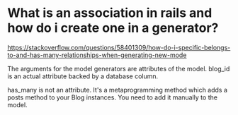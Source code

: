 # What is an association in rails and how do i create one in a generator?

https://stackoverflow.com/questions/58401309/how-do-i-specific-belongs-to-and-has-many-relationships-when-generating-new-mode

The arguments for the model generators are attributes of the model. blog_id is an actual attribute backed by a database column.

has_many is not an attribute. It's a metaprogramming method which adds a posts method to your Blog instances. You need to add it manually to the model.
